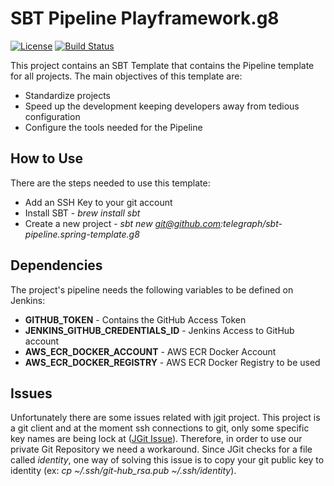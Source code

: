 
# SBT Pipeline Playframework.g8 

[![License](https://img.shields.io/badge/License-Apache%202.0-blue.svg)](https://opensource.org/licenses/Apache-2.0) [![Build Status](https://jenkins-prod.api-platforms.telegraph.co.uk/job/Pipeline/job/sbt-pipeline-playframework.g8%20Pipeline/badge/icon)](https://jenkins-prod.api-platforms.telegraph.co.uk/job/Pipeline/job/sbt-pipeline-playframework.g8%20Pipeline/)

This project contains an SBT Template that contains the Pipeline template for all projects.
The main objectives of this template are:
 * Standardize projects
 * Speed up the development keeping developers away from tedious configuration
 * Configure the tools needed for the Pipeline

## How to Use
There are the steps needed to use this template:
 * Add an SSH Key to your git account
 * Install SBT - *brew install sbt*
 * Create a new project - *sbt new git@github.com:telegraph/sbt-pipeline.spring-template.g8*

## Dependencies
The project's pipeline needs the following variables to be defined on Jenkins:
 * **GITHUB_TOKEN** - Contains the GitHub Access Token
 * **JENKINS_GITHUB_CREDENTIALS_ID** - Jenkins Access to GitHub account
 * **AWS_ECR_DOCKER_ACCOUNT** - AWS ECR Docker Account
 * **AWS_ECR_DOCKER_REGISTRY** - AWS ECR Docker Registry to be used

## Issues
Unfortunately there are some issues related with jgit project. This project is a git client and at the moment ssh connections  to git, only some specific key names are being lock at ([JGit Issue](https://github.com/eclipse/jgit/blob/master/org.eclipse.jgit/src/org/eclipse/jgit/transport/JschConfigSessionFactory.java#L323)).
Therefore, in order to use our private Git Repository we need a workaround. Since JGit checks for a file called *identity*, one way of solving this issue is to copy your git public key to identity (ex: *cp ~/.ssh/git-hub_rsa.pub ~/.ssh/identity*).  

